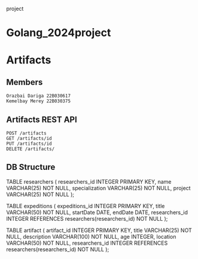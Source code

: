project
# Golang_2024project
# Artifacts

## Members
```
Orazbai Dariga 22B030617
Kemelbay Merey 22B030375
```

## Artifacts REST API
```
POST /artifacts
GET /artifacts/id
PUT /artifacts/id
DELETE /artifacts/
```
## DB Structure

TABLE researchers (
    researchers_id INTEGER PRIMARY KEY,
    name VARCHAR(25) NOT NULL,
    specialization VARCHAR(25) NOT NULL,
    project VARCHAR(25) NOT NULL
);


TABLE expeditions (
    expeditions_id INTEGER PRIMARY KEY,
    title VARCHAR(50) NOT NULL,
    startDate DATE,
    endDate DATE,
    researchers_id INTEGER REFERENCES researchers(researchers_id) NOT NULL
);


TABLE artifact (
    artifact_id INTEGER PRIMARY KEY,
    title VARCHAR(25) NOT NULL,
    description VARCHAR(100) NOT NULL,
    age INTEGER,
    location VARCHAR(50) NOT NULL,
    researchers_id INTEGER REFERENCES researchers(researchers_id) NOT NULL
);
```